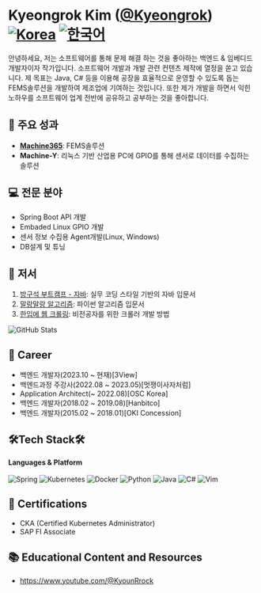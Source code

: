# Kyeongrok Kim ([@Kyeongrok](https://github.com/Kyeongrok))[![Korea](https://img.shields.io/badge/README.md-English-blue.svg)](README_EN.md) [![한국어](https://img.shields.io/badge/README.md-한국어-green.svg)](README.md)
안녕하세요, 저는 소프트웨어를 통해 문제 해결 하는 것을 좋아하는 백엔드 & 임베디드 개발자이자 작가입니다. 소프트웨어 개발과 개발 관련 컨텐츠 제작에 열정을 쏟고 있습니다. 제 목표는 Java, C# 등을 이용해 공장을 효율적으로 운영할 수 있도록 돕는 FEMS솔루션을 개발하여 제조업에 기여하는 것입니다. 또한 제가 개발을 하면서 익힌 노하우를 소프트웨어 업계 전반에 공유하고 공부하는 것을 좋아합니다.


## 🚀 주요 성과
- [**Machine365**](https://machine365.ai): FEMS솔루션
- **Machine-Y**: 리눅스 기반 산업용 PC에 GPIO를 통해 센서로 데이터를 수집하는 솔루션

## 💻 전문 분야
- Spring Boot API 개발
- Embaded Linux GPIO 개발
- 센서 정보 수집용 Agent개발(Linux, Windows)
- DB설계 및 튜닝

## 🌟 저서
1. [방구석 부트캠프 - 자바](https://www.yes24.com/Product/Goods/134640852): 실무 코딩 스타일 기반의 자바 입문서
2. [말랑말랑 알고리즘](): 파이썬 알고리즘 입문서
3. [한입에 웹 크롤링](): 비전공자를 위한 크롤러 개발 방법

![GitHub Stats](https://github-readme-stats.vercel.app/api?username=Kyeongrok)

## 👋 Career
- 백엔드 개발자(2023.10 ~ 현재)[3View]
- 백엔드과정 주강사(2022.08 ~ 2023.05)[멋쟁이사자처럼] 
- Application Architect(~ 2022.08)[OSC Korea]
- 백엔드 개발자(2018.02 ~ 2019.08)[Hanbitco]
- 백엔드 개발자(2015.02 ~ 2018.01)[OKI Concession]

## 🛠Tech Stack🛠
**Languages & Platform**<br><br>
![Spring](https://img.shields.io/badge/spring-%236DB33F.svg?style=for-the-badge&logo=spring&logoColor=white)
![Kubernetes](https://img.shields.io/badge/kubernetes-%23326ce5.svg?style=for-the-badge&logo=kubernetes&logoColor=white)
![Docker](https://img.shields.io/badge/docker-%230db7ed.svg?style=for-the-badge&logo=docker&logoColor=white)
![Python](https://img.shields.io/badge/python-3670A0?style=for-the-badge&logo=python&logoColor=ffdd54)
![Java](https://img.shields.io/badge/java-%23ED8B00.svg?style=for-the-badge&logo=openjdk&logoColor=white)
![C#](https://img.shields.io/badge/c%23-%23239120.svg?style=for-the-badge&logo=c-sharp&logoColor=white)
![Vim](https://img.shields.io/badge/VIM-%2311AB00.svg?style=for-the-badge&logo=vim&logoColor=white)

## 📜 Certifications
- CKA (Certified Kubernetes Administrator)
- SAP FI Associate

## 📚 Educational Content and Resources
- https://www.youtube.com/@KyounRrock

<!---
Kyeongrok/Kyeongrok is a ✨ special ✨ repository because its `README.md` (this file) appears on your GitHub profile.
You can click the Preview link to take a look at your changes.
--->
